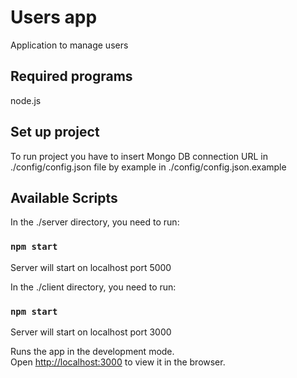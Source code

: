 # Users app
Application to manage users

## Required programs
node.js

## Set up project
To run project you have to insert Mongo DB connection URL in ./config/config.json file by example in ./config/config.json.example

## Available Scripts
In the ./server directory, you need to run:

### `npm start`

Server will start on localhost port 5000

In the ./client directory, you need to run:

### `npm start`

Server will start on localhost port 3000

Runs the app in the development mode.\
Open [http://localhost:3000](http://localhost:3000) to view it in the browser.


